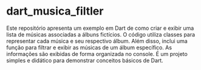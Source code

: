 # dart_musica_filtler
Este repositório apresenta um exemplo em Dart de como criar e exibir uma lista de músicas associadas a álbuns fictícios. O código utiliza classes para representar cada música e seu respectivo álbum. Além disso, inclui uma função para filtrar e exibir as músicas de um álbum específico. As informações são exibidas de forma organizada no console. É um projeto simples e didático para demonstrar conceitos básicos de Dart.
